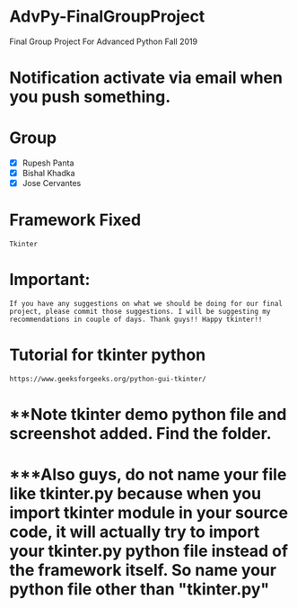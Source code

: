# AdvPy-FinalGroupProject
Final Group Project For Advanced Python Fall 2019

# Notification activate via email when you push something.

# Group
- [x] Rupesh Panta
- [x] Bishal Khadka
- [x] Jose Cervantes

# Framework Fixed
```
Tkinter
```

# Important:
```
If you have any suggestions on what we should be doing for our final project, please commit those suggestions. I will be suggesting my recommendations in couple of days. Thank guys!! Happy tkinter!!
```

# Tutorial for tkinter python
```
https://www.geeksforgeeks.org/python-gui-tkinter/
```

# **Note tkinter demo python file and screenshot added. Find the folder.
# ***Also guys, do not name your file like tkinter.py because when you import tkinter module in your source code, it will actually try to import your tkinter.py python file instead of the framework itself. So name your python file other than "tkinter.py"
